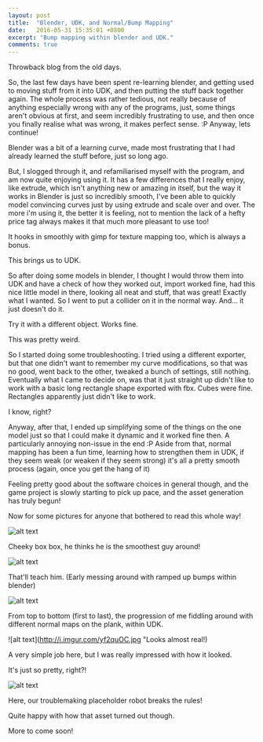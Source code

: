 ```yaml
---
layout: post
title:  "Blender, UDK, and Normal/Bump Mapping"
date:   2016-05-31 15:35:01 +0800
excerpt: "Bump mapping within blender and UDK."
comments: true
---
```

<p>Throwback blog from the old days.</p>

<p>So, the last few days have been spent re-learning blender, and getting used to moving stuff from it into UDK, and then putting the stuff back together again. The whole process was rather tedious, not really because of anything especially wrong with any of the programs, just, some things aren't obvious at first, and seem incredibly frustrating to use, and then once you finally realise what was wrong, it makes perfect sense. :P Anyway, lets continue!</p>

<p>Blender was a bit of a learning curve, made most frustrating that I had already learned the stuff before, just so long ago.</p>

<p>But, I slogged through it, and refamiliarised myself with the program, and am now quite enjoying using it. It has a few differences that I really enjoy, like extrude, which isn't anything new or amazing in itself, but the way it works in Blender is just so incredibly smooth, I've been able to quickly model convincing curves just by using extrude and scale over and over. The more i'm using it, the better it is feeling, not to mention the lack of a hefty price tag always makes it that much more pleasant to use too!</p>

<p>It hooks in smoothly with gimp for texture mapping too, which is always a bonus.</p>

<p>This brings us to UDK.</p>
<p>So after doing some models in blender, I thought I would throw them into UDK and have a check of how they worked out, import worked fine, had this nice little model in there, looking all neat and stuff, that was great! Exactly what I wanted. So I went to put a collider on it in the normal way. And... it just doesn't do it.</p>
<p>Try it with a different object. Works fine.</p>
<p>This was pretty weird.</p>
<p>So I started doing some troubleshooting. I tried using a different exporter, but that one didn't want to remember my curve modifications, so that was no good, went back to the other, tweaked a bunch of settings, still nothing. Eventually what I came to decide on, was that it just straight up didn't like to work with a basic long rectangle shape exported with fbx. Cubes were fine. Rectangles apparently just didn't like to work.</p>

<p>I know, right?</p>

<p>Anyway, after that, I ended up simplifying some of the things on the one model just so that I could make it dynamic and it worked fine then. A particularly annoying non-issue in the end :P Aside from that, normal mapping has been a fun time, learning how to strengthen them in UDK, if they seem weak (or weaken if they seem strong) it's all a pretty smooth process (again, once you get the hang of it)</p>

<p>Feeling pretty good about the software choices in general though, and the game project is slowly starting to pick up pace, and the asset generation has truly begun!</p>

<p>Now for some pictures for anyone that bothered to read this whole way!</p>

![alt text](http://i.imgur.com/UrFTzQl.jpg "So Smooth")

<p>Cheeky box box, he thinks he is the smoothest guy around!</p>

![alt text](http://i.imgur.com/pQR3V4J.jpg "Ripples")

<p>That'll teach him. (Early messing around with ramped up bumps within blender)</p>

![alt text](http://i.imgur.com/yGLSw15.jpg "Plank City")

<p>From top to bottom (first to last), the progression of me fiddling around with different normal maps on the plank, within UDK.</p>


![alt text](http://i.imgur.com/yf2quOC.jpg "Looks almost real!)

<p>A very simple job here, but I was really impressed with how it looked.</p>
<p>It's just so pretty, right?!</p>

![alt text](http://i.imgur.com/Tfb2cES.jpg "Hohoho")

<p>Here, our troublemaking placeholder robot breaks the rules!</p>
<p>Quite happy with how that asset turned out though.</p>

<p>More to come soon!</p>
